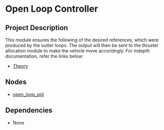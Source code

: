 # Open Loop Controller

## Project Description
This module ensures the following of the desired references, which were produced by the outter loops. The output will then be sent to the thruster allocation module to make the vehicle move accoridngly. For indepth documentation, refer the links below:

* [Theory](./theory.md)

## Nodes
* [open\_loop\_pid](inner_loops_pid.md)

## Dependencies
* None